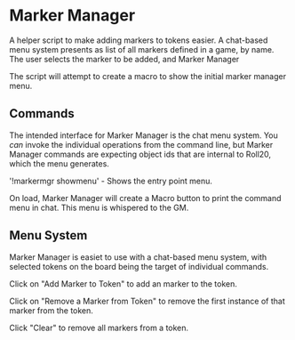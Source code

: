 # Marker Manager
A helper script to make adding markers to tokens easier. A chat-based menu
system presents as list of all markers defined in a game, by name. The user
selects the marker to be added, and Marker Manager 

The script will attempt to create a macro to show the initial marker manager 
menu.

## Commands
The intended interface for Marker Manager is the chat menu system. You _can_ 
invoke the individual operations from the command line, but Marker Manager
commands are expecting object ids that are internal to Roll20, which the menu
generates. 

'!markermgr showmenu' - Shows the entry point menu.

On load, Marker Manager will create a Macro button to print the command menu in
chat. This menu is whispered to the GM.

## Menu System
Marker Manager is easiet to use with a chat-based menu system, with selected 
tokens on the board being the target of individual commands.

Click on "Add Marker to Token" to add an marker to the token.

Click on "Remove a Marker from Token" to remove the first instance of that marker
from the token.

Click "Clear" to remove all markers from a token.